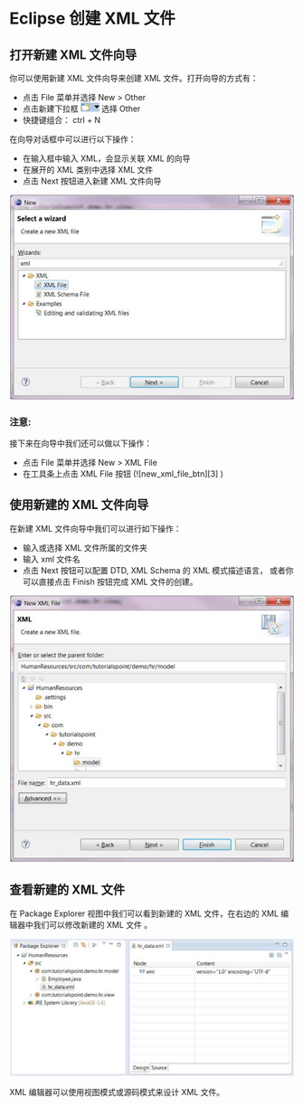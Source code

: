 # Eclipse 创建 XML 文件


## 打开新建 XML 文件向导

你可以使用新建 XML 文件向导来创建 XML 文件。打开向导的方式有：

* 点击 File 菜单并选择 New > Other
* 点击新建下拉框 ![](images/eclipse-create-xml-file/new_drop_down.jpg)  选择 Other
* 快捷键组合： ctrl + N

在向导对话框中可以进行以下操作：

* 在输入框中输入 XML，会显示关联 XML 的向导
* 在展开的 XML 类别中选择 XML 文件
* 点击 Next 按钮进入新建 XML 文件向导

![](images/eclipse-create-xml-file/new_xml_file_new_wiz.jpg)

### 注意:

接下来在向导中我们还可以做以下操作：

* 点击 File 菜单并选择 New > XML File
* 在工具条上点击 XML File 按钮 (![new_xml_file_btn][3] )

## 使用新建的 XML 文件向导

在新建 XML 文件向导中我们可以进行如下操作：

* 输入或选择 XML 文件所属的文件夹
* 输入 xml 文件名
* 点击 Next 按钮可以配置 DTD, XML Schema 的 XML 模式描述语言， 或者你可以直接点击 Finish 按钮完成 XML 文件的创建。

![](images/eclipse-create-xml-file/new_xml_file_new_wiz_2.jpg)

## 查看新建的 XML 文件

在 Package Explorer 视图中我们可以看到新建的 XML 文件，在右边的 XML 编辑器中我们可以修改新建的 XML 文件 。

![](images/eclipse-create-xml-file/new_xml_file_pe.jpg)

XML 编辑器可以使用视图模式或源码模式来设计 XML 文件。

